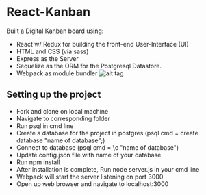 # React-Kanban

Built a Digital Kanban board using:

- React w/ Redux for building the front-end User-Interface (UI)
- HTML and CSS (via sass)
- Express as the Server
- Sequelize as the ORM for the Postgresql Datastore.
- Webpack as module bundler
![alt tag](http://i.imgur.com/EpPsW2t.png)


Setting up the project
--------------------------
- Fork and clone on local machine
- Navigate to corresponding folder
- Run psql in cmd line
- Create a database for the project in postgres (psql cmd = create database "name of database";)
- Connect to database (psql cmd = \c "name of database")
- Update config.json file with name of your database
- Run npm install
- After installation is complete, Run node server.js in your cmd line
- Webpack will start the server listening on port 3000
- Open up web browser and navigate to localhost:3000
